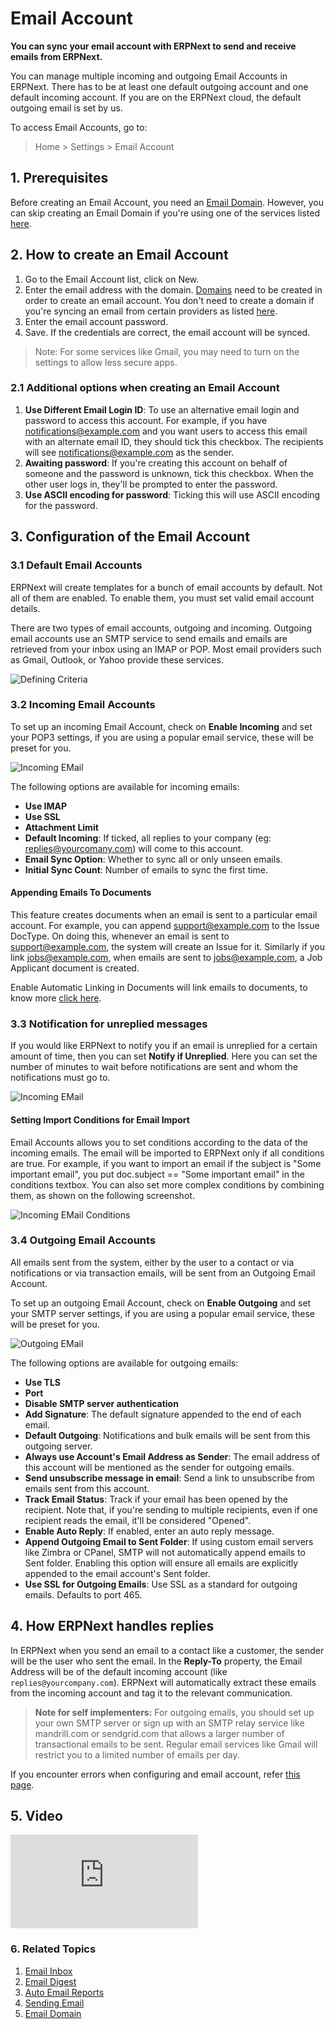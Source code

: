 <!-- add-breadcrumbs -->
# Email Account

**You can sync your email account with ERPNext to send and receive emails from ERPNext.**

You can manage multiple incoming and outgoing Email Accounts in ERPNext. There has to be at least one default outgoing account and one default incoming account. If you are on the ERPNext cloud, the default outgoing email is set by us.

To access Email Accounts, go to:
> Home > Settings > Email Account

## 1. Prerequisites
Before creating an Email Account, you need an [Email Domain](/docs/v13/user/manual/en/setting-up/email/email-domain). However, you can skip creating an Email Domain if you're using one of the services listed [here](/docs/v13/user/manual/en/setting-up/email/email-inbox#2-create-an-email-domain).

## 2. How to create an Email Account
1. Go to the Email Account list, click on New.
1. Enter the email address with the domain. [Domains](/docs/v13/user/manual/en/setting-up/email/email-domain) need to be created in order to create an email account.
    You don't need to create a domain if you're syncing an email from certain providers as listed [here](/docs/v13/user/manual/en/setting-up/email/email-inbox#2-create-an-email-domain).
1. Enter the email account password.
1. Save.
If the credentials are correct, the email account will be synced.

> Note: For some services like Gmail, you may need to turn on the settings to allow less secure apps.

### 2.1 Additional options when creating an Email Account
1. **Use Different Email Login ID**: To use an alternative email login and password to access this account. For example, if you have notifications@example.com and you want users to access this email with an alternate email ID, they should tick this checkbox. The recipients will see notifications@example.com as the sender.
1. **Awaiting password**: If you're creating this account on behalf of someone and the password is unknown, tick this checkbox. When the other user logs in, they'll be prompted to enter the password.
1. **Use ASCII encoding for password**: Ticking this will use ASCII encoding for the password.

## 3. Configuration of the Email Account
### 3.1 Default Email Accounts

ERPNext will create templates for a bunch of email accounts by default. Not all of them are enabled. To enable them, you must set valid email account details.

There are two types of email accounts, outgoing and incoming. Outgoing email accounts use an SMTP service to send emails and emails are retrieved from your inbox using an IMAP or POP. Most email providers such as Gmail, Outlook, or Yahoo provide these services.

<img class="screenshot" alt="Defining Criteria" src="{{docs_base_url}}/v13/assets/img/setup/email/email-account-list.png">

### 3.2 Incoming Email Accounts

To set up an incoming Email Account, check on **Enable Incoming** and set your POP3 settings, if you are using a popular email service, these will be preset for you.

<img class="screenshot" alt="Incoming EMail" src="{{docs_base_url}}/v13/assets/img/setup/email/email-account-incoming.png">

The following options are available for incoming emails:

* **Use IMAP**
* **Use SSL**
* **Attachment Limit**
* **Default Incoming**: If ticked, all replies to your company (eg: replies@yourcomany.com) will come to this account.
* **Email Sync Option**: Whether to sync all or only unseen emails.
* **Initial Sync Count**: Number of emails to sync the first time.

#### Appending Emails To Documents
This feature creates documents when an email is sent to a particular email account. For example, you can append support@example.com to the Issue DocType. On doing this, whenever an email is sent to support@example.com, the system will create an Issue for it. Similarly if you link jobs@example.com, when emails are sent to jobs@example.com, a Job Applicant document is created.


Enable Automatic Linking in Documents will link emails to documents, to know more [click here](/docs/v13/user/manual/en/setting-up/email/linking-emails-to-document).

### 3.3 Notification for unreplied messages

If you would like ERPNext to notify you if an email is unreplied for a certain amount of time, then you can set **Notify if Unreplied**. Here you can set the number of minutes to wait before notifications are sent and whom the notifications must go to.

<img class="screenshot" alt="Incoming EMail" src="{{docs_base_url}}/v13/assets/img/setup/email/email-account-unreplied.png">

#### Setting Import Conditions for Email Import

Email Accounts allows you to set conditions according to the data of the incoming emails. The email will be imported to ERPNext only if all conditions are true. For example, if you want to import an email if the subject is "Some important email", you put doc.subject == "Some important email" in the conditions textbox. You can also set more complex conditions by combining them, as shown on the following screenshot.

<img class="screenshot" alt="Incoming EMail Conditions" src="{{docs_base_url}}/v13/assets/img/setup/email/email-account-incoming-conditions.png">

### 3.4 Outgoing Email Accounts

All emails sent from the system, either by the user to a contact or via notifications or via transaction emails, will be sent from an Outgoing Email Account.

To set up an outgoing Email Account, check on **Enable Outgoing** and set your SMTP server settings, if you are using a popular email service, these will be preset for you.

<img class="screenshot" alt="Outgoing EMail" src="{{docs_base_url}}/v13/assets/img/setup/email/email-account-sending.png">

The following options are available for outgoing emails:

* **Use TLS**
* **Port**
* **Disable SMTP server authentication**
* **Add Signature**: The default signature appended to the end of each email.
* **Default Outgoing**: Notifications and bulk emails will be sent from this outgoing server.
* **Always use Account's Email Address as Sender**: The email address of this account will be mentioned as the sender for outgoing emails.
* **Send unsubscribe message in email**: Send a link to unsubscribe from emails sent from this account.
* **Track Email Status**: Track if your email has been opened by the recipient. Note that, if you're sending to multiple recipients, even if one recipient reads the email, it'll be considered "Opened".
* **Enable Auto Reply**: If enabled, enter an auto reply message.
* **Append Outgoing Email to Sent Folder**: If using custom email servers like Zimbra or CPanel, SMTP will not automatically append emails to Sent folder. Enabling this option will ensure all emails are explicitly appended to the email account's Sent folder.
* **Use SSL for Outgoing Emails**: Use SSL as a standard for outgoing emails. Defaults to port 465.

## 4. How ERPNext handles replies

In ERPNext when you send an email to a contact like a customer, the sender will be the user who sent the email. In the **Reply-To** property, the Email Address will be of the default incoming account (like `replies@yourcompany.com`). ERPNext will automatically extract these emails from the incoming account and tag it to the relevant communication.

> **Note for self implementers:** For outgoing emails, you should set up your own SMTP server or sign up with an SMTP relay service like mandrill.com or sendgrid.com that allows a larger number of transactional emails to be sent. Regular email services like Gmail will restrict you to a limited number of emails per day.

If you encounter errors when configuring and email account, refer [this page](/docs/v13/user/manual/en/setting-up/articles/email-error).

## 5. Video
<div class="embed-container">
    <iframe src="https://www.youtube.com/embed/ChsFbIuG06g?rel=0" frameborder="0" allow="autoplay; encrypted-media" allowfullscreen></iframe>
</div>

### 6. Related Topics
1. [Email Inbox](/docs/v13/user/manual/en/setting-up/email/email-inbox)
1. [Email Digest](/docs/v13/user/manual/en/setting-up/email/email-digest)
1. [Auto Email Reports](/docs/v13/user/manual/en/setting-up/email/auto-email-reports)
1. [Sending Email](/docs/v13/user/manual/en/setting-up/email/sending-email)
1. [Email Domain](/docs/v13/user/manual/en/setting-up/email/email-domain)
